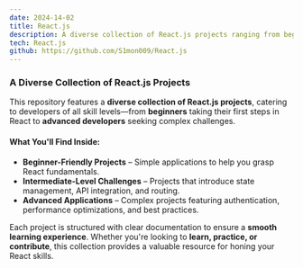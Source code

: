 ```yaml
---
date: 2024-14-02
title: React.js
description: A diverse collection of React.js projects ranging from beginner to advanced levels.
tech: React.js
github: https://github.com/S1mon009/React.js
---
```

### A Diverse Collection of React.js Projects  

This repository features a **diverse collection of React.js projects**, catering to developers of all skill levels—from **beginners** taking their first steps in React to **advanced developers** seeking complex challenges.  

#### What You'll Find Inside:  
- **Beginner-Friendly Projects** – Simple applications to help you grasp React fundamentals.  
- **Intermediate-Level Challenges** – Projects that introduce state management, API integration, and routing.  
- **Advanced Applications** – Complex projects featuring authentication, performance optimizations, and best practices.  

Each project is structured with clear documentation to ensure a **smooth learning experience**. Whether you're looking to **learn, practice, or contribute**, this collection provides a valuable resource for honing your React skills.  

